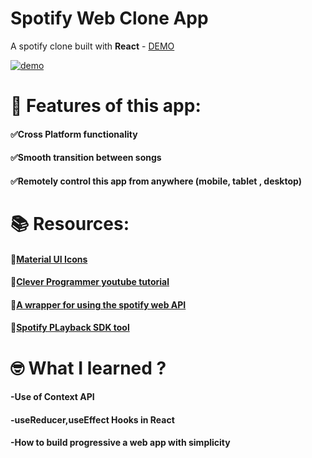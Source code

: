 
# Spotify Web Clone App

A spotify clone built with <strong>React</strong> - [DEMO](https://platify.netlify.app/)

<a href="https://platify.netlify.app/" ><img src="https://github.com/namratapdr/spotify-clone/blob/master/demo/platify.gif" alt="demo"></a>


# 📖 Features of this app:
#### ✅Cross Platform functionality
#### ✅Smooth transition between songs
#### ✅Remotely control this app from anywhere (mobile, tablet , desktop)

# 📚 Resources:
#### 🔗[Material UI Icons](https://material-ui.com/components/material-icons/)
#### 🔗[Clever Programmer youtube tutorial](https://www.youtube.com/watch?v=pnkuI8KXW_8)
#### 🔗[A wrapper for using the spotify web API](https://github.com/JMPerez/spotify-web-api-js)
#### 🔗[Spotify PLayback SDK tool](https://github.com/gilbarbara/react-spotify-web-playback)

# 🤓 What I learned ?
#### -Use of Context API
#### -useReducer,useEffect Hooks in React
#### -How to build progressive a web app with simplicity
